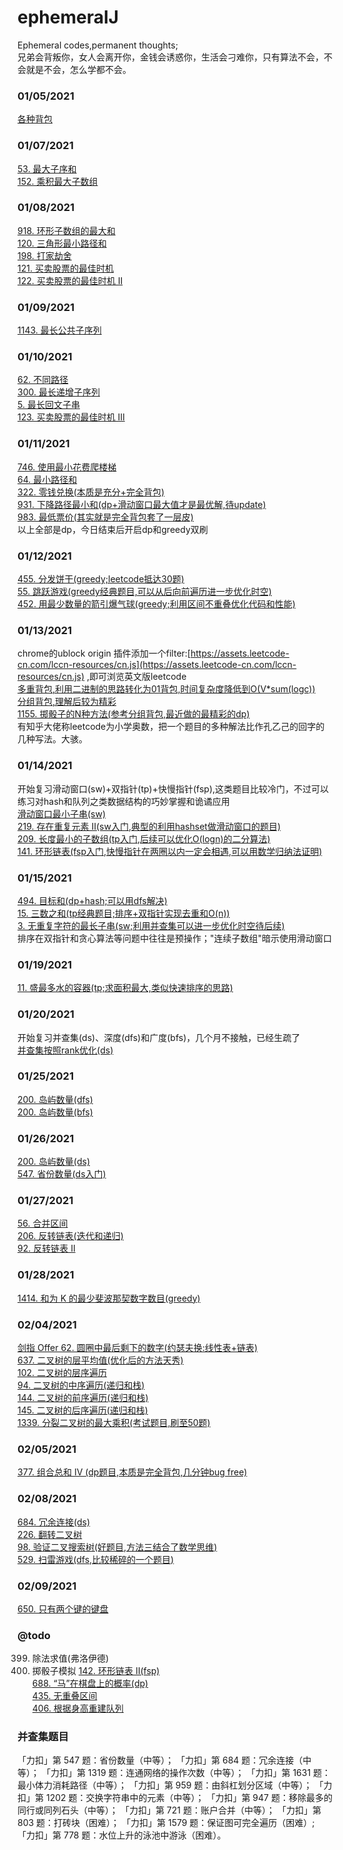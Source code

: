 # ephemeralJ
Ephemeral codes,permanent thoughts;<br>
兄弟会背叛你，女人会离开你，金钱会诱惑你，生活会刁难你，只有算法不会，不会就是不会，怎么学都不会。<br>


### 01/05/2021
[各种背包](src/main/java/org/rongjoker/dp/pack)

### 01/07/2021
[53. 最大子序和](src/main/java/org/rongjoker/dp/pack/HomeWork.java)<br>
[152. 乘积最大子数组](src/main/java/org/rongjoker/dp/pack/HomeWork.java)<br>

### 01/08/2021
[918. 环形子数组的最大和](src/main/java/org/rongjoker/dp/pack/HomeWork.java)<br>
[120. 三角形最小路径和](src/main/java/org/rongjoker/dp/pack/HomeWork.java)<br>
[198. 打家劫舍](src/main/java/org/rongjoker/dp/pack/HomeWork.java)<br>
[121. 买卖股票的最佳时机](src/main/java/org/rongjoker/dp/stock/BestTimeToBuyAndSellStock.java)<br>
[122. 买卖股票的最佳时机 II](src/main/java/org/rongjoker/dp/stock/BestTimeToBuyAndSellStock2.java)<br>

### 01/09/2021
[1143. 最长公共子序列](src/main/java/org/rongjoker/dp/longest/LongestCommonSubSequence.java)<br>


### 01/10/2021
[62. 不同路径](src/main/java/org/rongjoker/dp/paths/UniquePaths.java)<br>
[300. 最长递增子序列](src/main/java/org/rongjoker/dp/longest/LongestIncreasingSubSequence.java)<br>
[5. 最长回文子串](src/main/java/org/rongjoker/dp/longest/LongestPalindromicSubstring.java)<br>
[123. 买卖股票的最佳时机 III](src/main/java/org/rongjoker/dp/stock/BestTimeToBuyAndSellStock3.java)<br>

### 01/11/2021
[746. 使用最小花费爬楼梯](src/main/java/org/rongjoker/dp/paths/MinCostClimbingStairs.java)<br>
[64. 最小路径和](src/main/java/org/rongjoker/dp/paths/MinimumPathSum.java)<br>
[322. 零钱兑换(本质是充分+完全背包)](src/main/java/org/rongjoker/dp/coin/CoinChange.java)<br>
[931. 下降路径最小和(dp+滑动窗口最大值才是最优解,待update)](src/main/java/org/rongjoker/dp/paths/MinimumFallingPathSum.java)<br>
[983. 最低票价(其实就是完全背包套了一层皮)](src/main/java/org/rongjoker/dp/coin/MinimumCostForTickets.java)<br>
以上全部是dp，今日结束后开启dp和greedy双刷

### 01/12/2021
[455. 分发饼干(greedy;leetcode抵达30题)](src/main/java/org/rongjoker/greedy/AssignCookies.java)<br>
[55. 跳跃游戏(greedy经典题目,可以从后向前遍历进一步优化时空)](src/main/java/org/rongjoker/greedy/JumpGame.java)<br>
[452. 用最少数量的箭引爆气球(greedy;利用区间不重叠优化代码和性能)](src/main/java/org/rongjoker/greedy/MinimumNumberOfArrowsToBurstBalloons.java)<br>

### 01/13/2021
chrome的ublock origin 插件添加一个filter:[https://assets.leetcode-cn.com/lccn-resources/cn.js](https://assets.leetcode-cn.com/lccn-resources/cn.js) ,即可浏览英文版leetcode<br>
[多重背包,利用二进制的思路转化为01背包,时间复杂度降低到O(V*sum(logc))](src/main/java/org/rongjoker/dp/pack/PackageMultiple.java)<br>
[分组背包,理解后较为精彩](src/main/java/org/rongjoker/dp/pack/PackageGroup.java)<br>
[1155. 掷骰子的N种方法(参考分组背包,最近做的最精彩的dp)](src/main/java/org/rongjoker/dp/ways/NumberOfDiceRollsWithTargetSum.java)<br>
有知乎大佬称leetcode为小学奥数，把一个题目的多种解法比作孔乙己的回字的几种写法。大骇。<br>

### 01/14/2021
开始复习滑动窗口(sw)+双指针(tp)+快慢指针(fsp),这类题目比较冷门，不过可以练习对hash和队列之类数据结构的巧妙掌握和诡谲应用<br>
[滑动窗口最小子串(sw)](src/main/java/org/rongjoker/sw/ShortestSubString.java)<br>
[219. 存在重复元素 II(sw入门,典型的利用hashset做滑动窗口的题目)](src/main/java/org/rongjoker/sw/ContainsDuplicateIi.java)<br>
[209. 长度最小的子数组(tp入门,后续可以优化O(logn)的二分算法)](src/main/java/org/rongjoker/sw/MinimumSizeSubArraySum.java)<br>
[141. 环形链表(fsp入门,快慢指针在两圈以内一定会相遇,可以用数学归纳法证明)](src/main/java/org/rongjoker/sw/LinkedListCycle.java)<br>


### 01/15/2021
[494. 目标和(dp+hash;可以用dfs解决)](src/main/java/org/rongjoker/dp/ways/targetSum.java)<br>
[15. 三数之和(tp经典题目;排序+双指针实现去重和O(n))](src/main/java/org/rongjoker/sw/Sum3.java)<br>
[3. 无重复字符的最长子串(sw;利用并查集可以进一步优化时空待后续)](src/main/java/org/rongjoker/sw/Sum3.java)<br>
排序在双指针和贪心算法等问题中往往是预操作；"连续子数组"暗示使用滑动窗口


### 01/19/2021
[11. 盛最多水的容器(tp;求面积最大,类似快速排序的思路)](src/main/java/org/rongjoker/sw/ContainerWithMostWater.java)<br>

### 01/20/2021
开始复习并查集(ds)、深度(dfs)和广度(bfs)，几个月不接触，已经生疏了<br>
[并查集按照rank优化(ds)](src/main/java/org/rongjoker/ds/DisjointSetRank.java)<br>

### 01/25/2021
[200. 岛屿数量(dfs)](src/main/java/org/rongjoker/ds/NumberOfIslands200dfs.java)<br>
[200. 岛屿数量(bfs)](src/main/java/org/rongjoker/ds/NumberOfIslands200bfs.java)<br>

### 01/26/2021
[200. 岛屿数量(ds)](src/main/java/org/rongjoker/ds/NumberOfIslands200ds.java)<br>
[547. 省份数量(ds入门)](src/main/java/org/rongjoker/ds/NumberOfProvinces547ds.java)<br>

### 01/27/2021
[56. 合并区间](src/main/java/org/rongjoker/merge/MergeIntervals.java)<br>
[206. 反转链表(迭代和递归)](src/main/java/org/rongjoker/list/ReverseLinkedList206.java)<br>
[92. 反转链表 II](src/main/java/org/rongjoker/list/ReverseLinkedList92.java)<br>


### 01/28/2021
[1414. 和为 K 的最少斐波那契数字数目(greedy)](src/main/java/org/rongjoker/greedy/FindMinFibonacciNumbers1414.java)<br>

### 02/04/2021
[剑指 Offer 62. 圆圈中最后剩下的数字(约瑟夫换:线性表+链表)](src/main/java/org/rongjoker/list/LastRemainingNumber.java)<br>
[637. 二叉树的层平均值(优化后的方法天秀)](src/main/java/org/rongjoker/binarytree/AverageOfLevels637.java)<br>
[102. 二叉树的层序遍历](src/main/java/org/rongjoker/binarytree/LevelOrder102.java)<br>
[94. 二叉树的中序遍历(递归和栈)](src/main/java/org/rongjoker/binarytree/InorderTraversal94.java)<br>
[144. 二叉树的前序遍历(递归和栈)](src/main/java/org/rongjoker/binarytree/PreorderTraversal144.java)<br>
[145. 二叉树的后序遍历(递归和栈)](src/main/java/org/rongjoker/binarytree/PostorderTraversal145.java)<br>
[1339. 分裂二叉树的最大乘积(考试题目,刷至50题)](src/main/java/org/rongjoker/binarytree/MaximumProductOfSplittedBinaryTree1339.java)<br>


### 02/05/2021
[377. 组合总和 Ⅳ (dp题目,本质是完全背包,几分钟bug free)](src/main/java/org/rongjoker/dp/ways/CombinationSum4_377.java)<br>


### 02/08/2021
[684. 冗余连接(ds)](src/main/java/org/rongjoker/ds/RedundantConnection684.java)<br>
[226. 翻转二叉树](src/main/java/org/rongjoker/binarytree/InvertBinaryTree226.java)<br>
[98. 验证二叉搜索树(好题目,方法三结合了数学思维)](src/main/java/org/rongjoker/binarytree/ValidateBinarySearchTree98.java)<br>
[529. 扫雷游戏(dfs,比较稀碎的一个题目)](src/main/java/org/rongjoker/ds/Minesweeper.java)<br>



### 02/09/2021
[650. 只有两个键的键盘](src/main/java/org/rongjoker/dp/paths/MinCostClimbingStairs.java)<br>



### @todo
399. 除法求值(弗洛伊德)
1223. 掷骰子模拟
[142. 环形链表 II(fsp)](src/main/java/org/rongjoker/sw/LinkedListCycle.java)<br>
[688. “马”在棋盘上的概率(dp)](src/main/java/org/rongjoker/dp/ways/KnightProbabilityInChessboard.java)<br>
[435. 无重叠区间](src/main/java/org/rongjoker/greedy/NonOverlappingIntervals.java)<br>
[406. 根据身高重建队列](src/main/java/org/rongjoker/greedy/QueueReconstructionByHeight.java)<br>


### 并查集题目
「力扣」第 547 题：省份数量（中等）；
「力扣」第 684 题：冗余连接（中等）；
「力扣」第 1319 题：连通网络的操作次数（中等）；
「力扣」第 1631 题：最小体力消耗路径（中等）；
「力扣」第 959 题：由斜杠划分区域（中等）；
「力扣」第 1202 题：交换字符串中的元素（中等）；
「力扣」第 947 题：移除最多的同行或同列石头（中等）；
「力扣」第 721 题：账户合并（中等）；
「力扣」第 803 题：打砖块（困难）；
「力扣」第 1579 题：保证图可完全遍历（困难）;
「力扣」第 778 题：水位上升的泳池中游泳（困难）。

